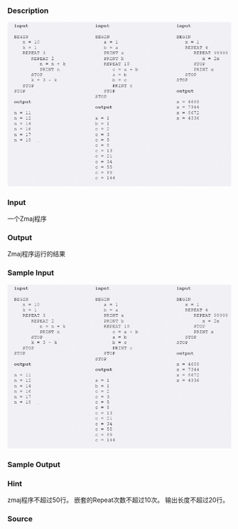 
### Description
![](/images/1241_1.jpg)
### Input
一个Zmaj程序
### Output
Zmaj程序运行的结果
### Sample Input
![](/images/1241_2.jpg)
### Sample Output

### Hint
zmaj程序不超过50行。
嵌套的Repeat次数不超过10次。
输出长度不超过20行。

### Source
